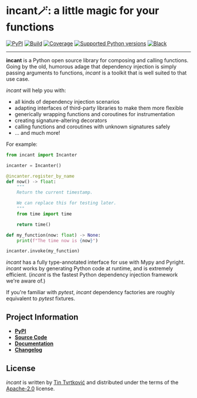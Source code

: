 # incant🪄: a little magic for your functions

[![PyPI](https://img.shields.io/pypi/v/incant.svg)](https://pypi.python.org/pypi/incant)
[![Build](https://github.com/Tinche/incant/workflows/CI/badge.svg)](https://github.com/Tinche/incant/actions?workflow=CI)
[![Coverage](https://img.shields.io/endpoint?url=https://gist.githubusercontent.com/Tinche/31981273f39dab936f0000563a30ce3f/raw/covbadge.json)](https://github.com/Tinche/incant/actions/workflows/main.yml)
[![Supported Python versions](https://img.shields.io/pypi/pyversions/incant.svg)](https://github.com/Tinche/incant)
[![Black](https://img.shields.io/badge/code%20style-black-000000.svg)](https://github.com/psf/black)

---

**incant** is a Python open source library for composing and calling functions.
Going by the old, humorous adage that dependency injection is simply passing arguments to functions, _incant_ is a toolkit that is well suited to that use case.

_incant_ will help you with:

- all kinds of dependency injection scenarios
- adapting interfaces of third-party libraries to make them more flexible
- generically wrapping functions and coroutines for instrumentation
- creating signature-altering decorators
- calling functions and coroutines with unknown signatures safely
- ... and much more!

For example:

```python
from incant import Incanter

incanter = Incanter()

@incanter.register_by_name
def now() -> float:
    """
    Return the current timestamp.

    We can replace this for testing later.
    """
    from time import time

    return time()

def my_function(now: float) -> None:
    print(f"The time now is {now}")

incanter.invoke(my_function)
```

_incant_ has a fully type-annotated interface for use with Mypy and Pyright.
_incant_ works by generating Python code at runtime, and is extremely efficient.
(_incant_ is the fastest Python dependency injection framework we're aware of.)

If you're familiar with _pytest_, _incant_ dependency factories are roughly equivalent to _pytest_ fixtures.

## Project Information

- [**PyPI**](https://pypi.org/project/incant/)
- [**Source Code**](https://github.com/Tinche/incant)
- [**Documentation**](https://incant.threeofwands.com)
- [**Changelog**](https://github.com/Tinche/incant/blob/main/CHANGELOG.md)

## License

_incant_ is written by [Tin Tvrtković](https://threeofwands.com/) and distributed under the terms of the [Apache-2.0](https://spdx.org/licenses/Apache-2.0.html) license.

